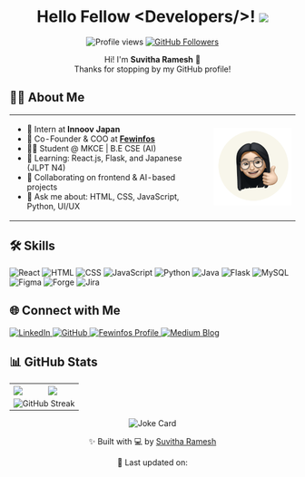 

<h1 align="center"> Hello Fellow &lt;Developers/&gt;! <img src="https://raw.githubusercontent.com/MartinHeinz/MartinHeinz/master/wave.gif" width="30px"> </h1>

<p align="center">
  <img src="https://visitor-badge.glitch.me/badge?page_id=suvitha-ramesh.suvitha-ramesh" alt="Profile views"> 
  <a href="https://github.com/suvitha-ramesh"><img src="https://img.shields.io/github/followers/suvitha-ramesh?label=Follow&style=social" alt="GitHub Followers"></a>
</p>

<div align="center">Hi! I'm <strong>Suvitha Ramesh</strong> 🌸<br>Thanks for stopping by my GitHub profile!</div>


<h2>👩‍💻 About Me</h2>

<table>
  <tr>
    <td width="70%">
      <ul>
        <li>🔭 Intern at <strong>Innoov Japan</strong></li>
        <li>🚀 Co-Founder & COO at <strong><a href="https://www.fewinfos.com" target="_blank">Fewinfos</a></strong></li>
        <li>👩‍🎓 Student @ MKCE | B.E CSE (AI)</li>
        <li>🌱 Learning: React.js, Flask, and Japanese (JLPT N4)</li>
        <li>👯 Collaborating on frontend & AI-based projects</li>
        <li>💬 Ask me about: HTML, CSS, JavaScript, Python, UI/UX</li>
      </ul>
    </td>
    <td align="center">
      <img width="200" src="https://github.com/Kathryn-Jie/Kathryn-Jie/blob/main/kathryn.png" alt="Profile Pic"/>
    </td>
  </tr>
</table>



<h2>🛠 Skills</h2>

<p>
  <img width="32" src="https://raw.githubusercontent.com/rahulbanerjee26/githubAboutMeGenerator/main/icons/reactjs.svg" alt="React"/>
  <img width="32" src="https://raw.githubusercontent.com/rahulbanerjee26/githubAboutMeGenerator/main/icons/html.svg" alt="HTML"/>
  <img width="32" src="https://raw.githubusercontent.com/rahulbanerjee26/githubAboutMeGenerator/main/icons/css.svg" alt="CSS"/>
  <img width="32" src="https://raw.githubusercontent.com/rahulbanerjee26/githubAboutMeGenerator/main/icons/javascript.svg" alt="JavaScript"/>
  <img width="32" src="https://raw.githubusercontent.com/rahulbanerjee26/githubAboutMeGenerator/main/icons/python.svg" alt="Python"/>
  <img width="32" src="https://raw.githubusercontent.com/rahulbanerjee26/githubAboutMeGenerator/main/icons/java.svg" alt="Java"/>
  <img width="32" src="https://raw.githubusercontent.com/rahulbanerjee26/githubAboutMeGenerator/main/icons/flask.svg" alt="Flask"/>
  <img width="32" src="https://raw.githubusercontent.com/rahulbanerjee26/githubAboutMeGenerator/main/icons/mysql.svg" alt="MySQL"/>
  <img width="32" src="https://raw.githubusercontent.com/rahulbanerjee26/githubAboutMeGenerator/main/icons/figma.svg" alt="Figma"/>
  <img src="https://img.shields.io/badge/Atlassian%20Forge-0052CC?logo=atlassian&logoColor=white&style=flat-square" alt="Forge"/>
  <img src="https://cdn.jsdelivr.net/gh/devicons/devicon/icons/jira/jira-original.svg" height="32" alt="Jira"/>
</p>



<h2>🌐 Connect with Me</h2>

<p>
  <a href="https://www.linkedin.com/in/suvitha-ramesh" target="_blank">
    <img width="32" src="https://raw.githubusercontent.com/rahulbanerjee26/githubAboutMeGenerator/main/icons/linked-in-alt.svg" alt="LinkedIn">
  </a>
  <a href="https://github.com/suvitha-ramesh" target="_blank">
    <img width="32" src="https://raw.githubusercontent.com/rahulbanerjee26/githubAboutMeGenerator/main/icons/github.svg" alt="GitHub">
  </a>
  <a href="https://fewinfos.com/team/suvitharamesh/" target="_blank">
    <img width="32" src="https://raw.githubusercontent.com/rahulbanerjee26/githubAboutMeGenerator/main/icons/portfolio.png" alt="Fewinfos Profile">
  </a>
  <a href="https://medium.com/@suviiiramesh/" target="_blank">
    <img width="32" src="https://raw.githubusercontent.com/rahulbanerjee26/githubAboutMeGenerator/main/icons/medium.svg" alt="Medium Blog">
  </a>
</p>



<h2>📊 GitHub Stats</h2>

<table>
  <tr>
    <td>
      <a href="https://github.com/SuvithaaaaR/github-readme-stats">
    <img height=200 align="center" src="https://github-readme-stats.vercel.app/api?username=SuvithaaaaR&theme=synthwave&show_icons=true&include_all_commits=true&hide_border=true" />
  </a>
    </td>
    <td>
     <a href="https://github.com/anuraghazra/github-readme-stats">
  <img height="200" align="center" src="https://github-readme-stats.vercel.app/api/top-langs/?username=SuvithaaaaR&layout=compact&langs_count=8&card_width=300&theme=synthwave&hide_border=true" />
</a>
  </a>
    </td>
  </tr>
  <tr>
    <td colspan="2" align="center">
      <img src="https://streak-stats.demolab.com/?user=SuvithaaaaR&theme=synthwave&border=ff69b4&stroke=ff69b4&ring=ff69b4&fire=ff69b4&currStreakNum=FFFFFF&sideNums=FFFFFF&currStreakLabel=ff69b4&sideLabels=ff69b4&dates=FFFFFF" alt="GitHub Streak">

  </tr>
</table>





<p align="center">
  <img src="https://readme-jokes.vercel.app/api?theme=tokyonight" alt="Joke Card"/>
</p>

<p align="center">✨ Built with 💻 by <a href="https://github.com/suvitha-ramesh">Suvitha Ramesh</a></p>
<p align="center">📝 Last updated on: <!-- Update date here --></p>
